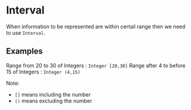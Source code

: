 # Interval

When information to be represented are within certail range then we need to use `Interval`.

## Examples

Range from 20 to 30 of Integers : `Integer [20,30]`
Range after 4 to before 15 of Integers : `Integer (4,15)`

Note:

- `[]` means including the number
- `()` means excluding the number
